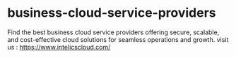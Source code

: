 # business-cloud-service-providers
Find the best business cloud service providers offering secure, scalable, and cost-effective cloud solutions for seamless operations and growth. 
visit us : https://www.intelicscloud.com/
